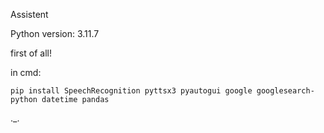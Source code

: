 Assistent


Python version: 3.11.7

first of all!

in cmd:

	pip install SpeechRecognition pyttsx3 pyautogui google googlesearch-python datetime pandas

._.
